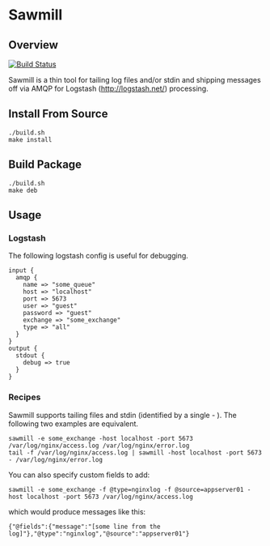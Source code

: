 # Sawmill

## Overview

[![Build Status](https://secure.travis-ci.org/jbussdieker/sawmill.png)](http://travis-ci.org/jbussdieker/sawmill)

Sawmill is a thin tool for tailing log files and/or stdin and shipping messages off via AMQP for Logstash (http://logstash.net/) processing.

## Install From Source

`````
./build.sh
make install
`````

## Build Package

`````
./build.sh
make deb
`````

## Usage

### Logstash

The following logstash config is useful for debugging.

`````
input {
  amqp {
    name => "some_queue"
    host => "localhost"
    port => 5673
    user => "guest"
    password => "guest"
    exchange => "some_exchange"
    type => "all"
  }
}
output {
  stdout {
    debug => true
  }
}
`````

### Recipes

Sawmill supports tailing files and stdin (identified by a single - ). The following two examples are equivalent.

`````
sawmill -e some_exchange -host localhost -port 5673 /var/log/nginx/access.log /var/log/nginx/error.log
tail -f /var/log/nginx/access.log | sawmill -host localhost -port 5673 - /var/log/nginx/error.log
`````

You can also specify custom fields to add:

`````
sawmill -e some_exchange -f @type=nginxlog -f @source=appserver01 -host localhost -port 5673 /var/log/nginx/access.log
`````

which would produce messages like this:

`````
{"@fields":{"message":"[some line from the log]"},"@type":"nginxlog","@source":"appserver01"}
`````
